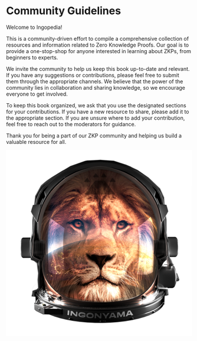 # Community Guidelines

Welcome to Ingopedia!

This is a community-driven effort to compile a comprehensive collection of resources and information related to Zero Knowledge Proofs. Our goal is to provide a one-stop-shop for anyone interested in learning about ZKPs, from beginners to experts.

We invite the community to help us keep this book up-to-date and relevant. If you have any suggestions or contributions, please feel free to submit them through the appropriate channels. We believe that the power of the community lies in collaboration and sharing knowledge, so we encourage everyone to get involved.

To keep this book organized, we ask that you use the designated sections for your contributions. If you have a new resource to share, please add it to the appropriate section. If you are unsure where to add your contribution, feel free to reach out to the moderators for guidance.

Thank you for being a part of our ZKP community and helping us build a valuable resource for all.

![Nerdy Lion](images/helmet4a.png)